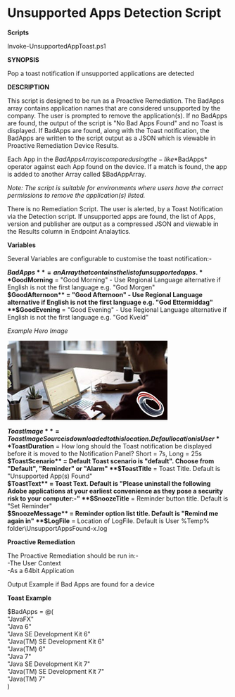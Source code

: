 # Unsupported Apps Detection Script
  
**Scripts**  
   
Invoke-UnsupportedAppToast.ps1  
 
**SYNOPSIS** 
  
Pop a toast notification if unsupported applications are detected  
  
**DESCRIPTION**  
  
This script is designed to be run as a Proactive Remediation. 
The BadApps array contains application names that are considered unsupported by the company. The user is prompted to remove the application(s).
If no BadApps are found, the output of the script is "No Bad Apps Found" and no Toast is displayed. If BadApps are found, along with the Toast notification, the BadApps are written to the script output as a JSON which is viewable in Proactive Remediation Device Results.  
  
Each App in the $BadApps Array is compared using the -like *$BadApps* operator against each App found on the device. If a match is found, the app is added to another Array called $BadAppArray.  
  
*Note: The script is suitable for environments where users have the correct permissions to remove the application(s) listed.*
  
There is no Remediation Script. The user is alerted, by a Toast Notification via the Detection script. If unsupported apps are found, the list of Apps, version and publisher are output as a compressed JSON and viewable in the Results column in Endpoint Analaytics.  
  
**Variables**  
  
Several Variables are configurable to customise the toast notification:-  
  
**$BadApps** = an Array that contains the list of unsupported apps.  
**$GoodMorning** = "Good Morning" - Use Regional Language alternative if English is not the first language  e.g. "God Morgen"  
**$GoodAfternoon** = "Good Afternoon" - Use Regional Language alternative if English is not the first language e.g. "God Ettermiddag"     
**$GoodEvening** = "Good Evening" - Use Regional Language alternative if English is not the first language e.g. "God Kveld"   
  
*Example Hero Image*  
  
![Alt text](https://github.com/MSEndpointMgr/ProactiveRemediations/raw/master/UnsupportedApps/heroimage.jpg)
  
**$ToastImage** = ToastImageSource is downloaded to this location. Defaul location is User %temp% folder  
**$ToastDuration** = How long should the Toast notification be displayed before it is moved to the Notification Panel? Short = 7s, Long = 25s  
**$ToastScenario** = Default Toast scenario is "default". Choose from "Default", "Reminder" or "Alarm"  
**$ToastTitle** = Toast Title. Default is "Unsupported App(s) Found"  
**$ToastText** = Toast Text. Default is "Please uninstall the following Adobe applications at your earliest convenience as they pose a security risk to your computer:-"  
**$SnoozeTitle** = Reminder button title. Default is "Set Reminder"  
**$SnoozeMessage** = Reminder option list title. Default is "Remind me again in"  
**$LogFile** = Location of LogFile. Default is User %Temp% folder\UnsupportAppsFound-x.log
  
**Proactive Remediation**  
  
The Proactive Remediation should be run in:-  
-The User Context  
-As a 64bit Application  
  
Output Example if Bad Apps are found for a device  
  

  
**Toast Example**  
  
  $BadApps = @(  
    "JavaFX"  
    "Java 6"  
    "Java SE Development Kit 6"  
    "Java(TM) SE Development Kit 6"  
    "Java(TM) 6"  
    "Java 7"  
    "Java SE Development Kit 7"  
    "Java(TM) SE Development Kit 7"  
    "Java(TM) 7"  
)  
